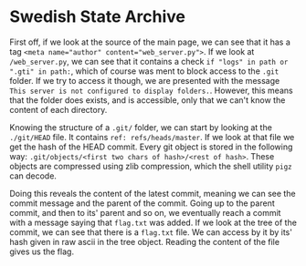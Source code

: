 # Swedish State Archive

First off, if we look at the source of the main page, we can see that it has a tag
`<meta name="author" content="web_server.py">`. If we look at `/web_server.py`, we can see that
it contains a check `if "logs" in path or ".gti" in path:`, which of course was ment to block
access to the `.git` folder. If we try to access it though, we are presented with the message
`This server is not configured to display folders.`. However, this means that the folder does
exists, and is accessible, only that we can't know the content of each directory.

Knowing the structure of a `.git/` folder, we can start by looking at the `./git/HEAD` file.
It contains `ref: refs/heads/master`. If we look at that file we get the hash of the HEAD
commit. Every git object is stored in the following way:
`.git/objects/<first two chars of hash>/<rest of hash>`. These objects are compressed using
zlib compression, which the shell utility `pigz` can decode.

Doing this reveals the content of the latest commit, meaning we can see the commit message
and the parent of the commit. Going up to the parent commit, and then to its' parent and so
on, we eventually reach a commit with a message saying that `flag.txt` was added. If we look
at the tree of the commit, we can see that there is a `flag.txt` file. We can access by
it by its' hash given in raw ascii in the tree object. Reading the content of the file gives
us the flag.